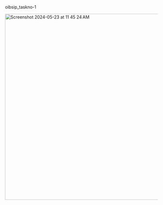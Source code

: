 oibsip_taskno-1

<img width="611" alt="Screenshot 2024-05-23 at 11 45 24 AM" src="https://github.com/DarshilManiya/oibsip_taskno-1/assets/91933097/3b6a814b-219c-4642-a06d-1baa89982697">
